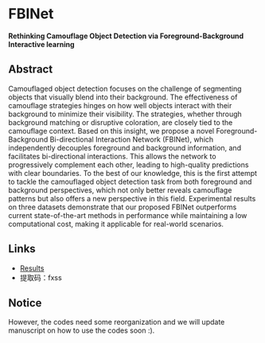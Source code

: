 
# FBINet


**Rethinking Camouflage Object Detection via Foreground-Background Interactive learning**  


## Abstract
Camouflaged object detection focuses on the challenge of segmenting objects that visually blend into their background. The effectiveness of camouflage strategies hinges on how well objects interact with their background to minimize their visibility. The strategies, whether through background matching or disruptive coloration, are closely tied to the camouflage context. Based on this insight, we propose a novel Foreground-Background Bi-directional Interaction Network (FBINet), which independently decouples foreground and background information, and facilitates bi-directional interactions. This allows the network to progressively complement each other, leading to high-quality predictions with clear boundaries. To the best of our knowledge, this is the first attempt to tackle the camouflaged object detection task from both foreground and background perspectives, which not only better reveals camouflage patterns but also offers a new perspective in this field. Experimental results on three datasets demonstrate that our proposed FBINet outperforms current state-of-the-art methods in performance while maintaining a low computational cost, making it applicable for real-world scenarios.


## Links


- [Results](https://pan.baidu.com/s/15u_6SWNKlCGK_H0hIIkEaQ)
- 提取码：fxss

## Notice
However, the codes need some reorganization and we will update manuscript on how to use the codes soon :).
